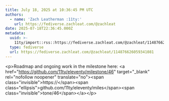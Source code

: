 ```yaml
---
title: July 18, 2025 at 10:36:45 PM UTC
authors:
  - name: 'Zach Leatherman :11ty:'
    url: https://fediverse.zachleat.com/@zachleat
date: 2025-07-18T22:36:45.000Z
metadata:
  uuid: >-
    11ty/import::rss::https://fediverse.zachleat.com/@zachleat/114876626059341081
  type: fediverse
  url: https://fediverse.zachleat.com/@zachleat/114876626059341081
---
```

\<p>Roadmap and ongoing work in the milestone here: \<a href="https://github.com/11ty/eleventy/milestone/46" target="\_blank" rel="nofollow noopener" translate="no">\<span class="invisible">https://\</span>\<span class="ellipsis">github.com/11ty/eleventy/miles\</span>\<span class="invisible">tone/46\</span>\</a>\</p>